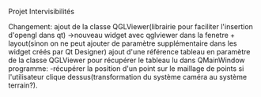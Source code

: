 Projet Intervisibilités

Changement: ajout de la classe QGLViewer(librairie pour faciliter l'insertion d'opengl dans qt)
->nouveau widget avec qglviewer dans la fenetre + layout(sinon on ne peut ajouter de paramètre supplémentaire dans les widget créés par Qt Designer)
ajout d'une référence tableau en paramètre de la classe QGLViewer pour récupérer le tableau lu dans QMainWindow
programme:
-récupérer la position d'un point sur le maillage de points si l'utilisateur clique dessus(transformation du système caméra au système terrain?).
